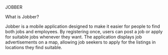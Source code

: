 JOBBER

What is Jobber?

 Jobber is a mobile application designed to make it easier for people to find both jobs and 
employees. By registering once, users can post a job or apply for suitable jobs whenever they 
want. The application displays job advertisements on a map, allowing job seekers to apply for 
the listings in locations they find suitable.
